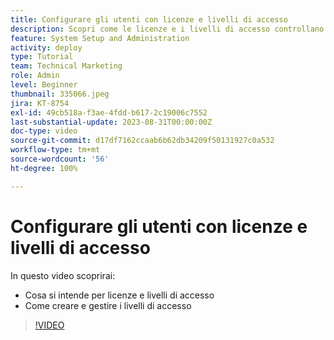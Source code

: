 ```yaml
---
title: Configurare gli utenti con licenze e livelli di accesso
description: Scopri come le licenze e i livelli di accesso controllano le funzioni a cui gli utenti possono accedere. Scopri come i ruoli vengono utilizzati nel sistema.
feature: System Setup and Administration
activity: deploy
type: Tutorial
team: Technical Marketing
role: Admin
level: Beginner
thumbnail: 335066.jpeg
jira: KT-8754
exl-id: 49cb518a-f3ae-4fdd-b617-2c19006c7552
last-substantial-update: 2023-08-31T00:00:00Z
doc-type: video
source-git-commit: d17df7162ccaab6b62db34209f50131927c0a532
workflow-type: tm+mt
source-wordcount: '56'
ht-degree: 100%

---
```


# Configurare gli utenti con licenze e livelli di accesso

In questo video scoprirai:

* Cosa si intende per licenze e livelli di accesso
* Come creare e gestire i livelli di accesso

>[!VIDEO](https://video.tv.adobe.com/v/3421302/?quality=12&learn=on&enablevpops&captions=ita)
